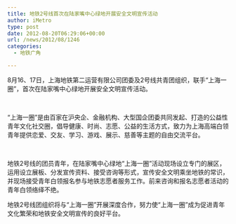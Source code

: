 ```yaml
---
title: 地铁2号线首次在陆家嘴中心绿地开展安全文明宣传活动
author: iMetro
type: post
date: 2012-08-20T06:29:06+00:00
url: /news/2012/08/1246
categories:
  - 地铁广角

---
```

<span>8月16、17日，上海地铁第二运营有限公司团委及2号线共青团组织，联手“上海一圈”，首次在陆家嘴中心绿地开展安全文明宣传活动。</span>

<p align="center">
  <span><img src="http://shmetro.com/node49/201208/images/img112124_0.jpg" alt="" /> </span>
</p>

<span>“上海一圈”是由百家在沪央企、金融机构、大型国企团委共同发起、打造的公益性青年文化社交圈，倡导健康、时尚、志愿、公益的生活方式，致力为上海高端白领青年提供恋爱、交友、学习、游戏、展示、慈善等主题的自由交流平台。</span>

<p align="center">
  <span><img src="http://shmetro.com/node49/201208/images/img112124_1.jpg" alt="" /> </span>
</p>

<span>地铁2号线的团员青年，在陆家嘴中心绿地“上海一圈”活动现场设立专门的展区，运用设立展板、分发宣传资料、接受咨询等形式，宣传安全文明乘坐地铁的常识，并现场接受青年白领报名参与地铁志愿者服务工作。前来咨询和报名志愿者活动的青年白领络绎不绝。</span>

<span>地铁2号线团组织将与“上海一圈”开展深度合作，努力使“上海一圈”成为促进青年文化繁荣和地铁安全文明宣传的良好平台。</span>